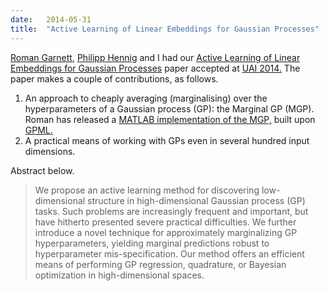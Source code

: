 ```yaml
---
date:   2014-05-31
title:  "Active Learning of Linear Embeddings for Gaussian Processes"
---
```


[Roman Garnett](http://scholar.google.co.uk/citations?user=CUkAtC4AAAAJ), [Philipp Hennig](http://www.is.tuebingen.mpg.de/nc/employee/details/phennig.html) and I had our [Active Learning of Linear Embeddings for Gaussian Processes](http://arxiv.org/abs/1310.6740) paper accepted at [UAI 2014.](http://auai.org/uai2014) The paper makes a couple of contributions, as follows.

1.  An approach to cheaply averaging (marginalising) over the
        hyperparameters of a Gaussian process (GP): the Marginal GP
        (MGP). Roman has released a [MATLAB implementation
        of the MGP,](https://github.com/rmgarnett/mgp) built upon [GPML.](http://www.gaussianprocess.org/gpml/code/matlab/doc/index.html)
2.  A practical means of working with GPs even in several
        hundred input dimensions.

Abstract below.

> We propose an active learning method for discovering low- dimensional structure in high-dimensional Gaussian process (GP) tasks. Such problems are increasingly frequent and important, but have hitherto presented severe practical difficulties. We further introduce a novel technique for approximately marginalizing GP hyperparameters, yielding marginal predictions robust to hyperparameter mis-specification. Our method offers an efficient means of performing GP regression, quadrature, or Bayesian optimization in high-dimensional spaces.
